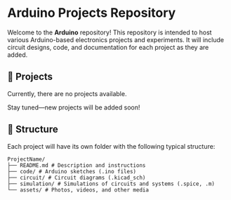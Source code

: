 # Arduino Projects Repository

Welcome to the **Arduino** repository! This repository is intended to host various Arduino-based electronics projects and experiments. It will include circuit designs, code, and documentation for each project as they are added.

## 🔧 Projects

Currently, there are no projects available.

Stay tuned—new projects will be added soon!

## 📁 Structure

Each project will have its own folder with the following typical structure:

```
ProjectName/
├── README.md # Description and instructions
├── code/ # Arduino sketches (.ino files)
├── circuit/ # Circuit diagrams (.kicad_sch)
├── simulation/ # Simulations of circuits and systems (.spice, .m)
└── assets/ # Photos, videos, and other media
 ``` 